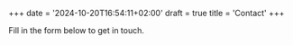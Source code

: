 +++
date = '2024-10-20T16:54:11+02:00'
draft = true
title = 'Contact'
+++

Fill in the form below to get in touch.
